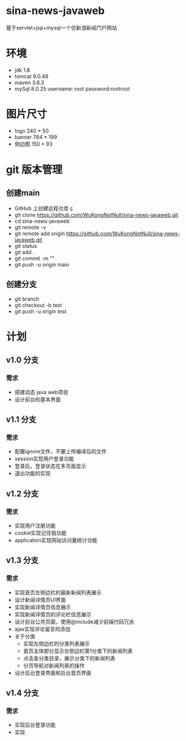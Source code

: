 # sina-news-javaweb

基于servlet+jsp+mysql一个仿新浪新闻门户网站


# 环境
* jdk 1.8
* tomcat 9.0.48
* maven 3.6.3
* mySql 8.0.25  username: root  password:rootroot

# 图片尺寸
* logo  240 * 50
* banner 764 * 199
* 侧边图  150 * 93

# git 版本管理

## 创建main
* GitHub 上创建远程仓库 ç
* git clone  https://github.com/WuKongNotNull/sina-news-javaweb.git
* cd sina-news-javaweb
* git remote -v
* git remote add origin https://github.com/WuKongNotNull/sina-news-javaweb.git
* git status
* git add .
* git commit -m ""
* git push -u origin main
## 创建分支
* git branch
* git checkout -b test
* git push -u origin test

# 计划

## v1.0 分支
### 需求
* 搭建动态 java web项目
* 设计前台的基本界面


## v1.1 分支
### 需求 
* 配置ignore文件，不要上传编译后的文件
* session实现用户登录功能
* 登录后，登录状态在多页面显示
* 退出功能的实现


## v1.2 分支
### 需求
* 实现用户注册功能
* cookie实现记住我功能
* application实现网站访问量统计功能

## v1.3 分支
### 需求
* 实现首页左侧边栏的最新新闻列表展示
* 设计新闻详情页UI界面
* 实现新闻详情页信息展示
* 实现新闻详情页的评论栏信息展示
* 设计前台公共页面，使用@include减少前端代码冗余
* ajax实现评论留言的添加
* 关于分类
  * 实现左侧边栏的分类列表展示
  * 首页主体部分显示左侧边栏第1分类下的新闻列表
  * 点击各分类目录，展示分类下的新闻列表
  * 分页导航对新闻列表的操作
* 设计后台登录界面和后台首页界面

## v1.4 分支
### 需求
* 实现后台登录功能
* 实现





















